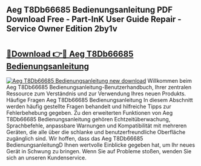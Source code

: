 ## Aeg T8Db66685 Bedienungsanleitung PDF Download Free - Part-InK User Guide Repair - Service Owner Edition 2by1v

# <h2><a href="http://df0oru.blite.top/?on=Aeg+T8Db66685+Bedienungsanleitung">🔗Download 👉🔴 Aeg T8Db66685 Bedienungsanleitung</a></h2>

[![Aeg T8Db66685 Bedienungsanleitung new download](https://i.imgur.com/lujVjoI.png)](http://df0oru.blite.top/?on=Aeg+T8Db66685+Bedienungsanleitung)
Willkommen beim Aeg T8Db66685 Bedienungsanleitung-Benutzerhandbuch, Ihrer zentralen Ressource zum Verständnis und zur Verwendung Ihres neuen Produkts. Häufige Fragen Aeg T8Db66685 Bedienungsanleitung In diesem Abschnitt werden häufig gestellte Fragen behandelt und hilfreiche Tipps zur Fehlerbehebung gegeben. Zu den erweiterten Funktionen von Aeg T8Db66685 Bedienungsanleitung gehören Echtzeitüberwachung, Sprachbefehle, anpassbare Warnungen und Kompatibilität mit mehreren Geräten, die alle über die schlanke und benutzerfreundliche Oberfläche zugänglich sind. Wir hoffen, dass das Aeg T8Db66685 BedienungsanleitungD Ihnen wertvolle Einblicke gegeben hat, um Ihr neues Gerät in Schwung zu bringen. Wenn Sie auf Probleme stoßen, wenden Sie sich an unseren Kundenservice.
